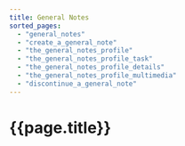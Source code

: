 ```yaml
---
title: General Notes
sorted_pages:
  - "general_notes"
  - "create_a_general_note"
  - "the_general_notes_profile"
  - "the_general_notes_profile_task"
  - "the_general_notes_profile_details"
  - "the_general_notes_profile_multimedia"
  - "discontinue_a_general_note"
---
```

# {{page.title}}
